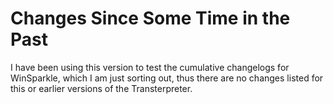 # Changes Since Some Time in the Past

I have been using this version to test the cumulative changelogs for WinSparkle,
which I am just sorting out, thus there are no changes listed for this or
earlier versions of the Transterpreter.
